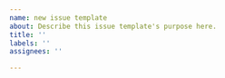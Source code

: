 ```yaml
---
name: new issue template
about: Describe this issue template's purpose here.
title: ''
labels: ''
assignees: ''

---
```




